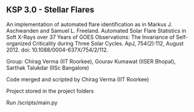 ## KSP 3.0 - Stellar Flares


An implementation of automated flare identification as in Markus J. Aschwanden and Samuel L. Freeland. Automated Solar Flare Statistics in Soft X-Rays over 37 Years of GOES Observations: The Invariance of Self-organized Criticality during Three Solar Cycles. ApJ, 754(2):112, August 2012. doi: 10.1088/0004-637X/754/2/112.

Group: Chirag Verma (IIT Roorkee), Gourav Kumawat (IISER Bhopal), Sarthak Talukdar (IISc Bangalore)

Code merged and scripted by Chirag Verma (IIT Roorkee)

Project stored in the project folders

Run /scripts/main.py

